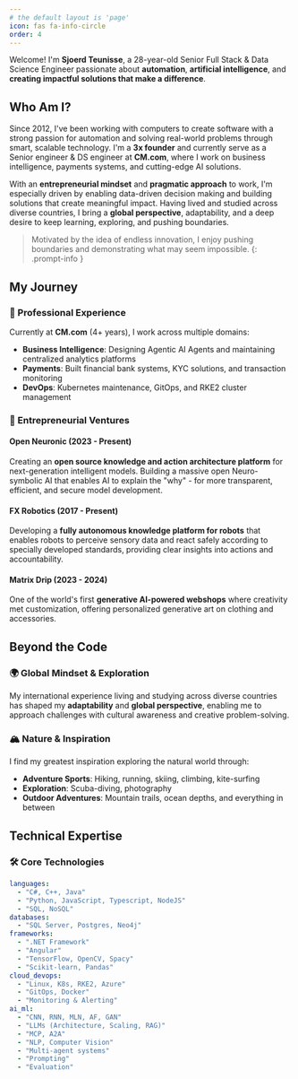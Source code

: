 ```yaml
---
# the default layout is 'page'
icon: fas fa-info-circle
order: 4
---
```


Welcome! I'm **Sjoerd Teunisse**, a 28-year-old Senior Full Stack & Data Science Engineer passionate about **automation**, **artificial intelligence**, and **creating impactful solutions that make a difference**.

## Who Am I?

Since 2012, I've been working with computers to create software with a strong passion for automation and solving real-world problems through smart, scalable technology. I'm a **3x founder** and currently serve as a Senior engineer & DS engineer at **CM.com**, where I work on business intelligence, payments systems, and cutting-edge AI solutions.

With an **entrepreneurial mindset** and **pragmatic approach** to work, I'm especially driven by enabling data-driven decision making and building solutions that create meaningful impact. Having lived and studied across diverse countries, I bring a **global perspective**, adaptability, and a deep desire to keep learning, exploring, and pushing boundaries.

> Motivated by the idea of endless innovation, I enjoy pushing boundaries and demonstrating what may seem impossible.
{: .prompt-info }

## My Journey

### 🏢 Professional Experience
Currently at **CM.com** (4+ years), I work across multiple domains:
- **Business Intelligence**: Designing Agentic AI Agents and maintaining centralized analytics platforms
- **Payments**: Built financial bank systems, KYC solutions, and transaction monitoring
- **DevOps**: Kubernetes maintenance, GitOps, and RKE2 cluster management

### 🚀 Entrepreneurial Ventures

#### Open Neuronic (2023 - Present)
Creating an **open source knowledge and action architecture platform** for next-generation intelligent models. Building a massive open Neuro-symbolic AI that enables AI to explain the "why" - for more transparent, efficient, and secure model development.

#### FX Robotics (2017 - Present)
Developing a **fully autonomous knowledge platform for robots** that enables robots to perceive sensory data and react safely according to specially developed standards, providing clear insights into actions and accountability.

#### Matrix Drip (2023 - 2024)
One of the world's first **generative AI-powered webshops** where creativity met customization, offering personalized generative art on clothing and accessories.

## Beyond the Code

### 🌍 Global Mindset & Exploration
My international experience living and studying across diverse countries has shaped my **adaptability** and **global perspective**, enabling me to approach challenges with cultural awareness and creative problem-solving.

### 🏔️ Nature & Inspiration
I find my greatest inspiration exploring the natural world through:
- **Adventure Sports**: Hiking, running, skiing, climbing, kite-surfing
- **Exploration**: Scuba-diving, photography
- **Outdoor Adventures**: Mountain trails, ocean depths, and everything in between

## Technical Expertise

### 🛠️ Core Technologies
```yaml
languages:
  - "C#, C++, Java"
  - "Python, JavaScript, Typescript, NodeJS"
  - "SQL, NoSQL"
databases:
  - "SQL Server, Postgres, Neo4j"
frameworks:
  - ".NET Framework"
  - "Angular"
  - "TensorFlow, OpenCV, Spacy"
  - "Scikit-learn, Pandas"
cloud_devops:
  - "Linux, K8s, RKE2, Azure"
  - "GitOps, Docker"
  - "Monitoring & Alerting"
ai_ml:
  - "CNN, RNN, MLN, AF, GAN"
  - "LLMs (Architecture, Scaling, RAG)"
  - "MCP, A2A"
  - "NLP, Computer Vision"
  - "Multi-agent systems"
  - "Prompting"
  - "Evaluation"
